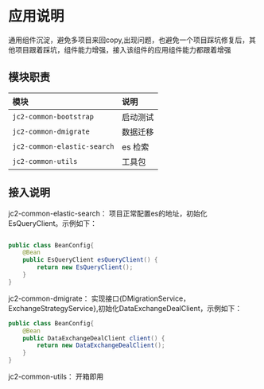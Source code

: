 # 应用说明
通用组件沉淀，避免多项目来回copy,出现问题，也避免一个项目踩坑修复后，其他项目跟着踩坑，组件能力增强，接入该组件的应用组件能力都跟着增强

## 模块职责

| 模块                          | 说明    |
|:----------------------------|:------|
| `jc2-common-bootstrap`      | 启动测试  |
| `jc2-common-dmigrate`       | 数据迁移  |
| `jc2-common-elastic-search` | es 检索 |
| `jc2-common-utils`          | 工具包   |

## 接入说明

jc2-common-elastic-search： 项目正常配置es的地址，初始化EsQueryClient。示例如下：
```java

public class BeanConfig{
    @Bean
    public EsQueryClient esQueryClient() {
        return new EsQueryClient();
    } 
}

```

jc2-common-dmigrate： 实现接口{DMigrationService，ExchangeStrategyService},初始化DataExchangeDealClient，示例如下：
```java
public class BeanConfig{
    @Bean
    public DataExchangeDealClient client() {
        return new DataExchangeDealClient();
    }
}

```
jc2-common-utils： 开箱即用

